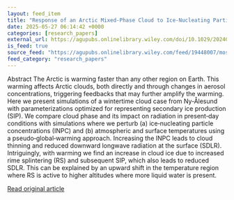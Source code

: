 ```yaml
---
layout: feed_item
title: "Response of an Arctic Mixed‐Phase Cloud to Ice‐Nucleating Particle Perturbations and Warming"
date: 2025-05-27 06:14:42 +0000
categories: [research_papers]
external_url: https://agupubs.onlinelibrary.wiley.com/doi/10.1029/2024GL114467?af=R
is_feed: true
source_feed: "https://agupubs.onlinelibrary.wiley.com/feed/19448007/most-recent"
feed_category: "research_papers"
---
```


Abstract The Arctic is warming faster than any other region on Earth. This warming affects Arctic clouds, both directly and through changes in aerosol concentrations, triggering feedbacks that may further amplify the warming. Here we present simulations of a wintertime cloud case from Ny‐Ålesund with parameterizations optimized for representing secondary ice production (SIP). We compare cloud phase and its impact on radiation in present‐day conditions with simulations where we perturb (a) ice‐nucleating particle concentrations (INPC) and (b) atmospheric and surface temperatures using a pseudo‐global‐warming approach. Increasing the INPC leads to cloud thinning and reduced downward longwave radiation at the surface (SDLR). Intriguingly, with warming we find an increase in cloud ice due to increased rime splintering (RS) and subsequent SIP, which also leads to reduced SDLR. This can be explained by an upward shift in the temperature region where RS is active to higher altitudes where more liquid water is present.

[Read original article](https://agupubs.onlinelibrary.wiley.com/doi/10.1029/2024GL114467?af=R)
